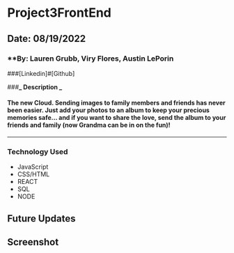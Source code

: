 # Project3FrontEnd

## Date: 08/19/2022

### \*\*By: Lauren Grubb, Viry Flores, Austin LePorin

###[Linkedin]#[Github]

###**_ Description _**

#### The new Cloud. Sending images to family members and friends has never been easier. Just add your photos to an album to keep your precious memories safe... and if you want to share the love, send the album to your friends and family (now Grandma can be in on the fun)!

---

### Technology Used

- JavaScript
- CSS/HTML
- REACT
- SQL
- NODE

## Future Updates

## Screenshot
